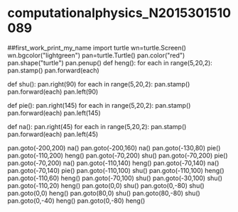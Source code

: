 # computationalphysics_N2015301510089
##first_work_print_my_name
import turtle
wn=turtle.Screen()
wn.bgcolor("lightgreen")
pan=turtle.Turtle()
pan.color("red")
pan.shape("turtle")
pan.penup()
def heng():
    for each in range(5,20,2):
        pan.stamp()
        pan.forward(each)

def shu():
    pan.right(90)
    for each in range(5,20,2):
        pan.stamp()
        pan.forward(each)
    pan.left(90)
    
def pie():
    pan.right(145)
    for each in range(5,20,2):
        pan.stamp()
        pan.forward(each)
    pan.left(145)
    
def na():
    pan.right(45)
    for each in range(5,20,2):
        pan.stamp()
        pan.forward(each)
    pan.left(45)
        
      
    

pan.goto(-200,200)
na()
pan.goto(-200,160)
na()
pan.goto(-130,80)
pie()
pan.goto(-110,200)
heng()
pan.goto(-70,200)
shu()
pan.goto(-70,200)
pie()
pan.goto(-70,200)
na()
pan.goto(-110,140)
heng()
pan.goto(-70,140)
na()
pan.goto(-70,140)
pie()
pan.goto(-110,100)
shu()
pan.goto(-110,100)
heng()
pan.goto(-110,60)
heng()
pan.goto(-70,100)
shu()
pan.goto(-30,100)
shu()
pan.goto(-110,20)
heng()
pan.goto(0,0)
shu()
pan.goto(0,-80)
shu()
pan.goto(0,0)
heng()
pan.goto(80,0)
shu()
pan.goto(80,-80)
shu()
pan.goto(0,-40)
heng()
pan.goto(0,-80)
heng()
